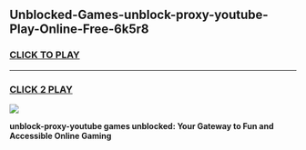 
## Unblocked-Games-unblock-proxy-youtube-Play-Online-Free-6k5r8
<h3>
<a href="https://premium76.site?title=unblock-proxy-youtube&ref=26A">CLICK TO PLAY</a></h3>
<hr>

<h3>
<a href="https://premium76.site?title=unblock-proxy-youtube&ref=26A">CLICK 2 PLAY</a>
  
</h3>

<a href="https://premium76.site?title=unblock-proxy-youtube&ref=26A"><img src="https://clearcache.store/games.png"></a>


**unblock-proxy-youtube games unblocked: Your Gateway to Fun and Accessible Online Gaming**
